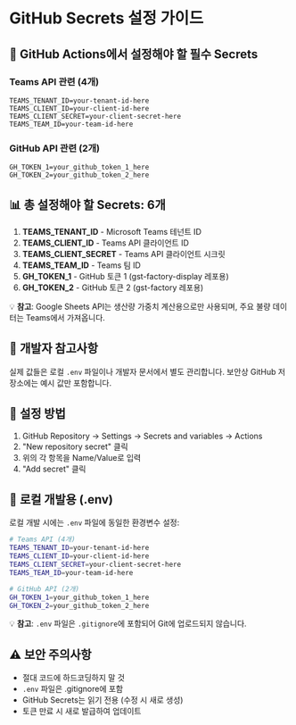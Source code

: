 # GitHub Secrets 설정 가이드

## 🔐 GitHub Actions에서 설정해야 할 필수 Secrets

### Teams API 관련 (4개)
```
TEAMS_TENANT_ID=your-tenant-id-here
TEAMS_CLIENT_ID=your-client-id-here
TEAMS_CLIENT_SECRET=your-client-secret-here
TEAMS_TEAM_ID=your-team-id-here
```

### GitHub API 관련 (2개)
```
GH_TOKEN_1=your_github_token_1_here
GH_TOKEN_2=your_github_token_2_here
```

## 📊 총 설정해야 할 Secrets: 6개

1. **TEAMS_TENANT_ID** - Microsoft Teams 테넌트 ID
2. **TEAMS_CLIENT_ID** - Teams API 클라이언트 ID  
3. **TEAMS_CLIENT_SECRET** - Teams API 클라이언트 시크릿
4. **TEAMS_TEAM_ID** - Teams 팀 ID
5. **GH_TOKEN_1** - GitHub 토큰 1 (gst-factory-display 레포용)
6. **GH_TOKEN_2** - GitHub 토큰 2 (gst-factory 레포용)

💡 **참고**: Google Sheets API는 생산량 가중치 계산용으로만 사용되며, 주요 불량 데이터는 Teams에서 가져옵니다.

## 🔑 개발자 참고사항

실제 값들은 로컬 `.env` 파일이나 개발자 문서에서 별도 관리합니다.
보안상 GitHub 저장소에는 예시 값만 포함합니다.

## 📝 설정 방법

1. GitHub Repository → Settings → Secrets and variables → Actions
2. "New repository secret" 클릭
3. 위의 각 항목을 Name/Value로 입력
4. "Add secret" 클릭

## 🔧 로컬 개발용 (.env)

로컬 개발 시에는 `.env` 파일에 동일한 환경변수 설정:
```bash
# Teams API (4개)
TEAMS_TENANT_ID=your-tenant-id-here
TEAMS_CLIENT_ID=your-client-id-here
TEAMS_CLIENT_SECRET=your-client-secret-here
TEAMS_TEAM_ID=your-team-id-here

# GitHub API (2개)
GH_TOKEN_1=your_github_token_1_here
GH_TOKEN_2=your_github_token_2_here
```

💡 **참고**: `.env` 파일은 `.gitignore`에 포함되어 Git에 업로드되지 않습니다.

## ⚠️ 보안 주의사항

- 절대 코드에 하드코딩하지 말 것
- `.env` 파일은 .gitignore에 포함
- GitHub Secrets는 읽기 전용 (수정 시 새로 생성)
- 토큰 만료 시 새로 발급하여 업데이트